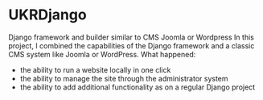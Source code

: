 # UKRDjango
Django framework and builder similar to CMS Joomla or Wordpress
In this project, I combined the capabilities of the Django framework and a classic CMS system like Joomla or WordPress.
What happened:
- the ability to run a website locally in one click
- the ability to manage the site through the administrator system
- the ability to add additional functionality as on a regular Django project

